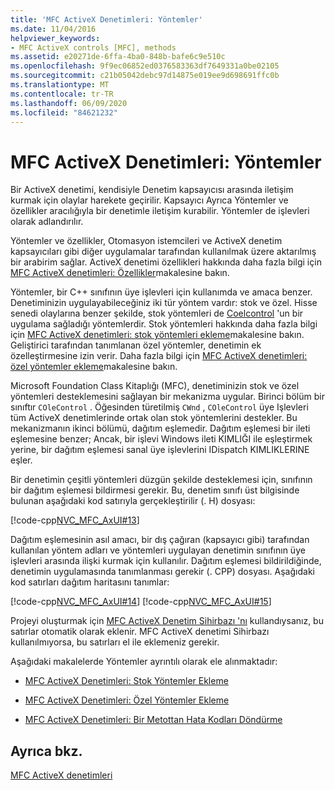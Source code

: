 ```yaml
---
title: 'MFC ActiveX Denetimleri: Yöntemler'
ms.date: 11/04/2016
helpviewer_keywords:
- MFC ActiveX controls [MFC], methods
ms.assetid: e20271de-6ffa-4ba0-848b-bafe6c9e510c
ms.openlocfilehash: 9f9ec06852ed0376583363df7649331a0be02105
ms.sourcegitcommit: c21b05042debc97d14875e019ee9d698691ffc0b
ms.translationtype: MT
ms.contentlocale: tr-TR
ms.lasthandoff: 06/09/2020
ms.locfileid: "84621232"
---
```

# <a name="mfc-activex-controls-methods"></a>MFC ActiveX Denetimleri: Yöntemler

Bir ActiveX denetimi, kendisiyle Denetim kapsayıcısı arasında iletişim kurmak için olaylar harekete geçirilir. Kapsayıcı Ayrıca Yöntemler ve özellikler aracılığıyla bir denetimle iletişim kurabilir. Yöntemler de işlevleri olarak adlandırılır.

Yöntemler ve özellikler, Otomasyon istemcileri ve ActiveX denetim kapsayıcıları gibi diğer uygulamalar tarafından kullanılmak üzere aktarılmış bir arabirim sağlar. ActiveX denetimi özellikleri hakkında daha fazla bilgi için [MFC ActiveX denetimleri: Özellikler](mfc-activex-controls-properties.md)makalesine bakın.

Yöntemler, bir C++ sınıfının üye işlevleri için kullanımda ve amaca benzer. Denetiminizin uygulayabileceğiniz iki tür yöntem vardır: stok ve özel. Hisse senedi olaylarına benzer şekilde, stok yöntemleri de [Coelcontrol](reference/colecontrol-class.md) 'un bir uygulama sağladığı yöntemlerdir. Stok yöntemleri hakkında daha fazla bilgi için [MFC ActiveX denetimleri: stok yöntemleri ekleme](mfc-activex-controls-adding-stock-methods.md)makalesine bakın. Geliştirici tarafından tanımlanan özel yöntemler, denetimin ek özelleştirmesine izin verir. Daha fazla bilgi için [MFC ActiveX denetimleri: özel yöntemler ekleme](mfc-activex-controls-adding-custom-methods.md)makalesine bakın.

Microsoft Foundation Class Kitaplığı (MFC), denetiminizin stok ve özel yöntemleri desteklemesini sağlayan bir mekanizma uygular. Birinci bölüm bir sınıftır `COleControl` . Öğesinden türetilmiş `CWnd` , `COleControl` üye Işlevleri tüm ActiveX denetimlerinde ortak olan stok yöntemlerini destekler. Bu mekanizmanın ikinci bölümü, dağıtım eşlemedir. Dağıtım eşlemesi bir ileti eşlemesine benzer; Ancak, bir işlevi Windows ileti KIMLIĞI ile eşleştirmek yerine, bir dağıtım eşlemesi sanal üye işlevlerini IDispatch KIMLIKLERINE eşler.

Bir denetimin çeşitli yöntemleri düzgün şekilde desteklemesi için, sınıfının bir dağıtım eşlemesi bildirmesi gerekir. Bu, denetim sınıfı üst bilgisinde bulunan aşağıdaki kod satırıyla gerçekleştirilir (. H) dosyası:

[!code-cpp[NVC_MFC_AxUI#13](codesnippet/cpp/mfc-activex-controls-methods_1.h)]

Dağıtım eşlemesinin asıl amacı, bir dış çağıran (kapsayıcı gibi) tarafından kullanılan yöntem adları ve yöntemleri uygulayan denetimin sınıfının üye işlevleri arasında ilişki kurmak için kullanılır. Dağıtım eşlemesi bildirildiğinde, denetimin uygulamasında tanımlanması gerekir (. CPP) dosyası. Aşağıdaki kod satırları dağıtım haritasını tanımlar:

[!code-cpp[NVC_MFC_AxUI#14](codesnippet/cpp/mfc-activex-controls-methods_2.cpp)]
[!code-cpp[NVC_MFC_AxUI#15](codesnippet/cpp/mfc-activex-controls-methods_3.cpp)]

Projeyi oluşturmak için [MFC ActiveX Denetim Sihirbazı 'nı](reference/mfc-activex-control-wizard.md) kullandıysanız, bu satırlar otomatik olarak eklenir. MFC ActiveX denetimi Sihirbazı kullanılmıyorsa, bu satırları el ile eklemeniz gerekir.

Aşağıdaki makalelerde Yöntemler ayrıntılı olarak ele alınmaktadır:

- [MFC ActiveX Denetimleri: Stok Yöntemler Ekleme](mfc-activex-controls-adding-stock-methods.md)

- [MFC ActiveX Denetimleri: Özel Yöntemler Ekleme](mfc-activex-controls-adding-custom-methods.md)

- [MFC ActiveX Denetimleri: Bir Metottan Hata Kodları Döndürme](mfc-activex-controls-returning-error-codes-from-a-method.md)

## <a name="see-also"></a>Ayrıca bkz.

[MFC ActiveX denetimleri](mfc-activex-controls.md)
